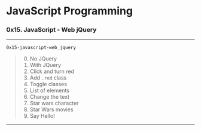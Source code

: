 # JavaScript Programming
### 0x15. JavaScript - Web jQuery
---
`0x15-javascript-web_jquery`
> 0. No JQuery 
> 1. With JQuery
> 2. Click and turn red
> 3. Add `.red` class
> 4. Toggle classes
> 5. List of elements
> 6. Change the text
> 7. Star wars character
> 8. Star Wars movies
> 9. Say Hello!
---
